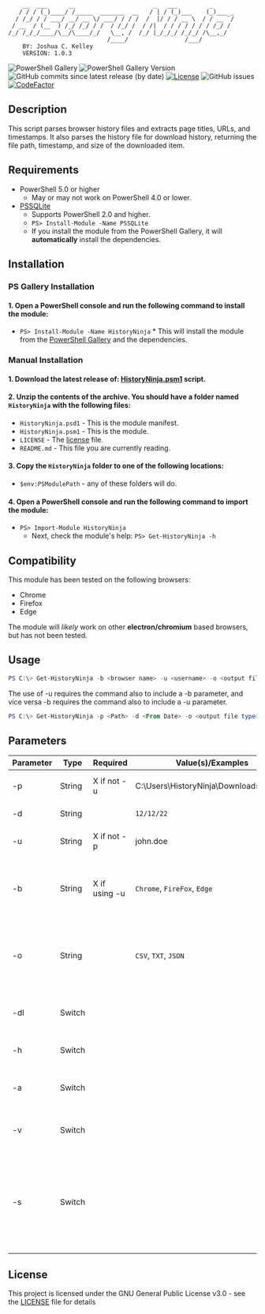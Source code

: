         __  ___      __                      _   ___         _      
       / / / (_)____/ /_____  _______  __   / | / (_)___    (_)___ _
      / /_/ / / ___/ __/ __ \/ ___/ / / /  /  |/ / / __ \  / / __ `/
     / __  / (__  ) /_/ /_/ / /  / /_/ /  / /|  / / / / / / / /_/ / 
    /_/ /_/_/____/\__/\____/_/   \__, /  /_/ |_/_/_/ /_/_/ /\__,_/  
                                /____/                /___/         
        BY: Joshua C. Kelley
        VERSION: 1.0.3


![PowerShell Gallery](https://img.shields.io/powershellgallery/dt/HistoryNinja.svg?style=for-the-badge)
![PowerShell Gallery Version](https://img.shields.io/powershellgallery/v/HistoryNinja.svg?style=for-the-badge)
![GitHub commits since latest release (by date)](https://img.shields.io/github/commits-since/JCKelley-CYBR/HistoryNinja/latest.svg?style=for-the-badge)
[![License](https://img.shields.io/github/license/JCKelley-CYBR/HistoryNinja.svg?style=for-the-badge)](LICENSE)
![GitHub issues](https://img.shields.io/github/issues/JCKelley-CYBR/HistoryNinja.svg?style=for-the-badge)
[![CodeFactor](https://www.codefactor.io/repository/github/jckelley-cybr/historyninja/badge/main)](https://www.codefactor.io/repository/github/jckelley-cybr/historyninja/overview/main)

## Description
This script parses browser history files and extracts page titles, URLs, and timestamps. It also parses the history file for download history, returning the file path, timestamp, and size of the downloaded item. 

## Requirements
* PowerShell 5.0 or higher
  * May or may not work on PowerShell 4.0 or lower.
* [PSSQLite](https://www.powershellgallery.com/packages/PSSQLite/1.1.0)
  * Supports PowerShell 2.0 and higher.
  * `PS> Install-Module -Name PSSQLite`
  * If you install the module from the PowerShell Gallery, it will **automatically** install the dependencies.

## Installation
### PS Gallery Installation
#### 1. Open a PowerShell console and run the following command to install the module:
   * `PS> Install-Module -Name HistoryNinja`
    * This will install the module from the [PowerShell Gallery](https://www.powershellgallery.com/packages/HistoryNinja/) and the dependencies.
### Manual Installation
#### 1. Download the latest release of: [HistoryNinja.psm1](HistoryNinja.psm1) script.
#### 2. Unzip the contents of the archive. You should have a folder named `HistoryNinja` with the following files:
   * `HistoryNinja.psd1` - This is the module manifest.
   * `HistoryNinja.psm1` - This is the module.
   * `LICENSE` - The [license](LICENSE) file.
   * `README.md` - This file you are currently reading.
#### 3. Copy the `HistoryNinja` folder to one of the following locations:
   * `$env:PSModulePath` - any of these folders will do.
#### 4. Open a PowerShell console and run the following command to import the module:
   * `PS> Import-Module HistoryNinja`
     * Next, check the module's help: `PS> Get-HistoryNinja -h`

## Compatibility
This module has been tested on the following browsers:
* Chrome
* Firefox
* Edge

The module will *likely* work on other **electron/chromium** based browsers, but has not been tested.

## Usage
```powershell
PS C:\> Get-HistoryNinja -b <browser name> -u <username> -o <output file type>
```

The use of -u requires the command also to include a -b parameter, and vice versa -b requires the command also to include a -u parameter.

```powershell
PS C:\> Get-HistoryNinja -p <Path> -d <From Date> -o <output file type>
```


## Parameters
| Parameter | Type | Required | Value(s)/Examples | Description |
|-----------|------|----------|----------|-------------|
| -p | String | X if not -u | C:\Users\HistoryNinja\Downloads\History | Set path of history file to parse. |
| -d | String || `12/12/22` | Set history from date. |
| -u | String | X if not -p | john.doe | Username of the user to parse. |
| -b | String | X if using -u | `Chrome`, `FireFox`, `Edge` | Browser to parse. Currently, only Chrome is supported. |
| -o | String || `CSV`, `TXT`, `JSON` | Output file type. Currently, only CSV, TXT, and JSON are supported. |
| -dl | Switch ||| Output browser download history. |
| -h | Switch ||| Displays this help message. |
| -a | Switch ||| Displays the author of the script. |
| -v | Switch ||| Displays the version of the script. |
| -s | Switch ||| Silent. Suppresses all output to the console. Except for results when -o is not specified.|

## License
This project is licensed under the GNU General Public License v3.0 - see the [LICENSE](LICENSE) file for details

